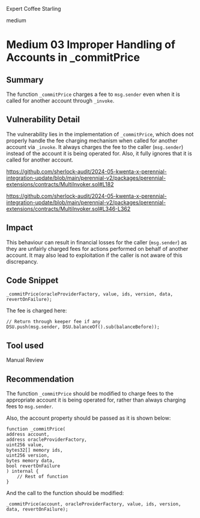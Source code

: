 Expert Coffee Starling

medium

# Medium 03 Improper Handling of Accounts in _commitPrice

## Summary
The function `_commitPrice` charges a fee to `msg.sender` even when it is called for another account through `_invoke`.

## Vulnerability Detail
The vulnerability lies in the implementation of `_commitPrice`, which does not properly handle the fee charging mechanism when called for another account via `_invoke`. It always charges the fee to the caller (`msg.sender`) instead of the account it is being operated for.
Also, it fully ignores that it is called for another account.

https://github.com/sherlock-audit/2024-05-kwenta-x-perennial-integration-update/blob/main/perennial-v2/packages/perennial-extensions/contracts/MultiInvoker.sol#L182

https://github.com/sherlock-audit/2024-05-kwenta-x-perennial-integration-update/blob/main/perennial-v2/packages/perennial-extensions/contracts/MultiInvoker.sol#L346-L362

## Impact
This behaviour can result in financial losses for the caller (`msg.sender`) as they are unfairly charged fees for actions performed on behalf of another account. It may also lead to exploitation if the caller is not aware of this discrepancy.

## Code Snippet
```solidity
_commitPrice(oracleProviderFactory, value, ids, version, data, revertOnFailure);
```
The fee is charged here:
```solidity
// Return through keeper fee if any
DSU.push(msg.sender, DSU.balanceOf().sub(balanceBefore));
```
## Tool used
Manual Review

## Recommendation
The function `_commitPrice` should be modified to charge fees to the appropriate account it is being operated for, rather than always charging fees to `msg.sender`.

Also, the account property should be passed as it is shown below:
```solidity
function _commitPrice(
address account,
address oracleProviderFactory,
uint256 value,
bytes32[] memory ids,
uint256 version,
bytes memory data,
bool revertOnFailure
) internal {
	// Rest of function
}
```

And the call to the function should be modified:
```solidity
_commitPrice(account, oracleProviderFactory, value, ids, version, data, revertOnFailure);
```